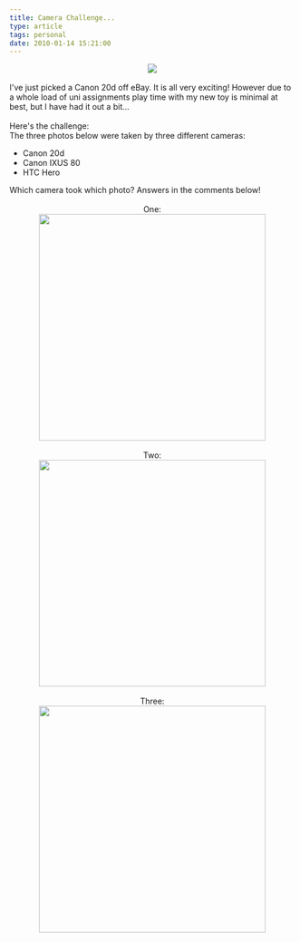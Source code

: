 ```yaml
---
title: Camera Challenge...
type: article
tags: personal
date: 2010-01-14 15:21:00
---
```

<div style="text-align:center;"><img src="http://img519.imageshack.us/img519/7741/200807031017.jpg" /><br /></div><br />I've just picked a Canon 20d off eBay.  It is all very exciting! However due to a whole load of uni assignments play time with my new toy is minimal at best, but I have had it out a bit...<br /><br />Here's the challenge:<br />The three photos below were taken by three different cameras:<br /><ul><li>Canon 20d</li><li>Canon IXUS 80</li><li>HTC Hero</li></ul>Which camera took which photo?  Answers in the comments below!<br /><br /><div style="text-align:center;">One:<br /><img src="http://img138.imageshack.us/img138/1995/imag0032w.jpg" width="400" /><br /><br />Two:<br /><img src="http://img27.imageshack.us/img27/2567/img0508k.jpg" width="400" /><br /><br />Three:<br /><img src="http://img697.imageshack.us/img697/7497/img1117o.jpg" width="400" /><br /></div><div class="blogger-post-footer"><img width='1' height='1' src='https://blogger.googleusercontent.com/tracker/31453821-277653740964302974?l=www.jamesdoc.co.uk' alt='' /></div>
